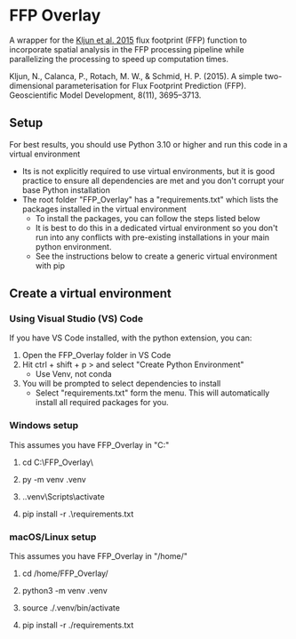 # FFP Overlay

A wrapper for the [Kljun et al. 2015](https://gmd.copernicus.org/articles/8/3695/2015/gmd-8-3695-2015.html) flux footprint (FFP) function to incorporate spatial analysis in the FFP processing pipeline while parallelizing the processing to speed up computation times. 

Kljun, N., Calanca, P., Rotach, M. W., & Schmid, H. P. (2015). A simple two-dimensional parameterisation for Flux Footprint Prediction (FFP). Geoscientific Model Development, 8(11), 3695–3713.

## Setup

For best results, you should use Python 3.10 or higher and run this code in a virtual environment

* Its is not explicitly required to use virtual environments, but it is good practice to ensure all dependencies are met and you don't corrupt your base Python installation
* The root folder "FFP_Overlay" has a "requirements.txt" which lists the packages installed in the virtual environment
    * To install the packages, you can follow the steps listed below
    * It is best to do this in a dedicated virtual environment so you don't run into any conflicts with pre-existing installations in your main python environment.
    * See the instructions below to create a generic virtual environment with pip
## Create a virtual environment

### Using Visual Studio (VS) Code

If you have VS Code installed, with the python extension, you can:

1. Open the FFP_Overlay folder in VS Code
2. Hit ctrl + shift + p > and select "Create Python Environment"
    * Use Venv, not conda
3. You will be prompted to select dependencies to install
    * Select "requirements.txt" form the menu.  This will automatically install all required packages for you.

### Windows setup

This assumes you have FFP_Overlay in "C:\"

1. cd C:\FFP_Overlay\

2. py -m venv .venv

3. .\.venv\Scripts\activate

4. pip install -r .\requirements.txt

### macOS/Linux setup

This assumes you have FFP_Overlay in "/home/"

1. cd /home/FFP_Overlay/

2. python3 -m venv .venv

3. source ./.venv/bin/activate

4. pip install -r ./requirements.txt
